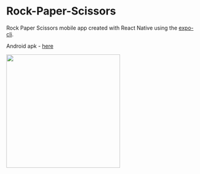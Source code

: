 # Rock-Paper-Scissors
Rock Paper Scissors mobile app created with React Native using the [expo-cli](expo.io).

Android apk - [here](https://github.com/Maryll-castelino/Rock-Paper-Scissors/releases)  

<img src="https://github.com/Maryll-castelino/Rock-Paper-Scissors/blob/main/screenshot.png" width="300">
